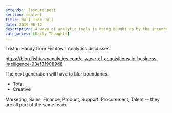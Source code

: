 ```yaml
---
extends: _layouts.post
section: content
title: Roll Tide Roll
date: 2019-06-12
description: A wave of analytic tools is being bought up by the incumbents, but the next generation of companies is already getting started.
categories: [Daily Thoughts]
---
```


Tristan Handy from Fishtown Analytics discusses.

https://blog.fishtownanalytics.com/a-wave-of-acquisitions-in-business-intelligence-93ef319089d8

The next generation will have to blur boundaries.

- Total
- Creative

Marketing, Sales, Finance, Product, Support, Procurement, Talent -- they are all part of the same team.
